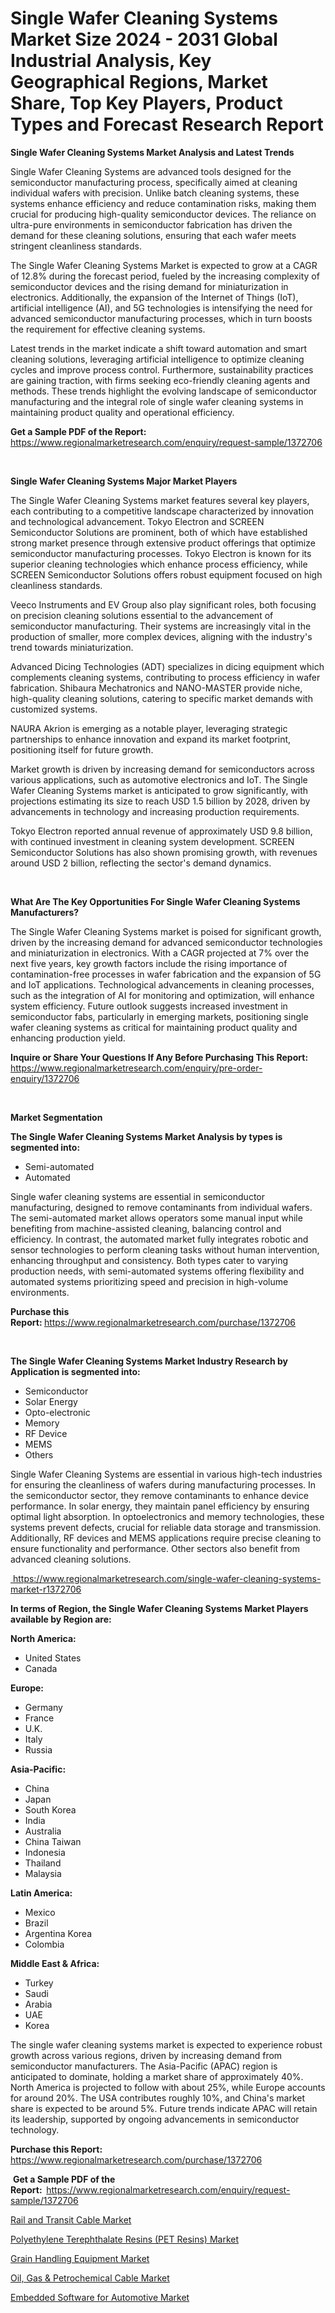 <p><h1>Single Wafer Cleaning Systems Market Size 2024 - 2031 Global Industrial Analysis, Key Geographical Regions, Market Share, Top Key Players, Product Types and Forecast Research Report</h1></p><p><strong>Single Wafer Cleaning Systems Market Analysis and Latest Trends</strong></p>
<p><p>Single Wafer Cleaning Systems are advanced tools designed for the semiconductor manufacturing process, specifically aimed at cleaning individual wafers with precision. Unlike batch cleaning systems, these systems enhance efficiency and reduce contamination risks, making them crucial for producing high-quality semiconductor devices. The reliance on ultra-pure environments in semiconductor fabrication has driven the demand for these cleaning solutions, ensuring that each wafer meets stringent cleanliness standards.</p><p>The Single Wafer Cleaning Systems Market is expected to grow at a CAGR of 12.8% during the forecast period, fueled by the increasing complexity of semiconductor devices and the rising demand for miniaturization in electronics. Additionally, the expansion of the Internet of Things (IoT), artificial intelligence (AI), and 5G technologies is intensifying the need for advanced semiconductor manufacturing processes, which in turn boosts the requirement for effective cleaning systems.</p><p>Latest trends in the market indicate a shift toward automation and smart cleaning solutions, leveraging artificial intelligence to optimize cleaning cycles and improve process control. Furthermore, sustainability practices are gaining traction, with firms seeking eco-friendly cleaning agents and methods. These trends highlight the evolving landscape of semiconductor manufacturing and the integral role of single wafer cleaning systems in maintaining product quality and operational efficiency.</p></p>
<p><strong>Get a Sample PDF of the Report:&nbsp;</strong> <a href="https://www.regionalmarketresearch.com/enquiry/request-sample/1372706">https://www.regionalmarketresearch.com/enquiry/request-sample/1372706</a></p>
<p>&nbsp;</p>
<p><strong>Single Wafer Cleaning Systems Major Market Players</strong></p>
<p><p>The Single Wafer Cleaning Systems market features several key players, each contributing to a competitive landscape characterized by innovation and technological advancement. Tokyo Electron and SCREEN Semiconductor Solutions are prominent, both of which have established strong market presence through extensive product offerings that optimize semiconductor manufacturing processes. Tokyo Electron is known for its superior cleaning technologies which enhance process efficiency, while SCREEN Semiconductor Solutions offers robust equipment focused on high cleanliness standards.</p><p>Veeco Instruments and EV Group also play significant roles, both focusing on precision cleaning solutions essential to the advancement of semiconductor manufacturing. Their systems are increasingly vital in the production of smaller, more complex devices, aligning with the industry's trend towards miniaturization.</p><p>Advanced Dicing Technologies (ADT) specializes in dicing equipment which complements cleaning systems, contributing to process efficiency in wafer fabrication. Shibaura Mechatronics and NANO-MASTER provide niche, high-quality cleaning solutions, catering to specific market demands with customized systems.</p><p>NAURA Akrion is emerging as a notable player, leveraging strategic partnerships to enhance innovation and expand its market footprint, positioning itself for future growth.</p><p>Market growth is driven by increasing demand for semiconductors across various applications, such as automotive electronics and IoT. The Single Wafer Cleaning Systems market is anticipated to grow significantly, with projections estimating its size to reach USD 1.5 billion by 2028, driven by advancements in technology and increasing production requirements.</p><p>Tokyo Electron reported annual revenue of approximately USD 9.8 billion, with continued investment in cleaning system development. SCREEN Semiconductor Solutions has also shown promising growth, with revenues around USD 2 billion, reflecting the sector's demand dynamics.</p></p>
<p>&nbsp;</p>
<p><strong>What Are The Key Opportunities For Single Wafer Cleaning Systems Manufacturers?</strong></p>
<p><p>The Single Wafer Cleaning Systems market is poised for significant growth, driven by the increasing demand for advanced semiconductor technologies and miniaturization in electronics. With a CAGR projected at 7% over the next five years, key growth factors include the rising importance of contamination-free processes in wafer fabrication and the expansion of 5G and IoT applications. Technological advancements in cleaning processes, such as the integration of AI for monitoring and optimization, will enhance system efficiency. Future outlook suggests increased investment in semiconductor fabs, particularly in emerging markets, positioning single wafer cleaning systems as critical for maintaining product quality and enhancing production yield.</p></p>
<p><strong>Inquire or Share Your Questions If Any Before Purchasing This Report:</strong> <a href="https://www.regionalmarketresearch.com/enquiry/pre-order-enquiry/1372706">https://www.regionalmarketresearch.com/enquiry/pre-order-enquiry/1372706</a></p>
<p>&nbsp;</p>
<p><strong>Market Segmentation</strong></p>
<p><strong>The Single Wafer Cleaning Systems Market Analysis by types is segmented into:</strong></p>
<p><ul><li>Semi-automated</li><li>Automated</li></ul></p>
<p><p>Single wafer cleaning systems are essential in semiconductor manufacturing, designed to remove contaminants from individual wafers. The semi-automated market allows operators some manual input while benefiting from machine-assisted cleaning, balancing control and efficiency. In contrast, the automated market fully integrates robotic and sensor technologies to perform cleaning tasks without human intervention, enhancing throughput and consistency. Both types cater to varying production needs, with semi-automated systems offering flexibility and automated systems prioritizing speed and precision in high-volume environments.</p></p>
<p><strong>Purchase this Report:&nbsp;</strong><a href="https://www.regionalmarketresearch.com/purchase/1372706">https://www.regionalmarketresearch.com/purchase/1372706</a></p>
<p>&nbsp;</p>
<p><strong>The Single Wafer Cleaning Systems Market Industry Research by Application is segmented into:</strong></p>
<p><ul><li>Semiconductor</li><li>Solar Energy</li><li>Opto-electronic</li><li>Memory</li><li>RF Device</li><li>MEMS</li><li>Others</li></ul></p>
<p><p>Single Wafer Cleaning Systems are essential in various high-tech industries for ensuring the cleanliness of wafers during manufacturing processes. In the semiconductor sector, they remove contaminants to enhance device performance. In solar energy, they maintain panel efficiency by ensuring optimal light absorption. In optoelectronics and memory technologies, these systems prevent defects, crucial for reliable data storage and transmission. Additionally, RF devices and MEMS applications require precise cleaning to ensure functionality and performance. Other sectors also benefit from advanced cleaning solutions.</p></p>
<p><a href="https://www.regionalmarketresearch.com/single-wafer-cleaning-systems-market-r1372706">&nbsp;https://www.regionalmarketresearch.com/single-wafer-cleaning-systems-market-r1372706</a></p>
<p><strong>In terms of Region, the Single Wafer Cleaning Systems Market Players available by Region are:</strong></p>
<p>
    <p> <strong> North America: </strong>
        <ul>
            <li>United States</li>
            <li>Canada</li>
        </ul>
        </p> 
    <p> <strong> Europe: </strong>
        <ul>
            <li>Germany</li>
            <li>France</li>
            <li>U.K.</li>
            <li>Italy</li>
            <li>Russia</li>
        </ul>
        </p> 
    <p> <strong> Asia-Pacific: </strong>
        <ul>
            <li>China</li>
            <li>Japan</li>
            <li>South Korea</li>
            <li>India</li>
            <li>Australia</li>
            <li>China Taiwan</li>
            <li>Indonesia</li>
            <li>Thailand</li>
            <li>Malaysia</li>
        </ul>
        </p> 
    <p> <strong> Latin America: </strong>
        <ul>
            <li>Mexico</li>
            <li>Brazil</li>
            <li>Argentina Korea</li>
            <li>Colombia</li>
        </ul>
        </p> 
    <p> <strong> Middle East & Africa: </strong>
        <ul>
            <li>Turkey</li>
            <li>Saudi</li>
            <li>Arabia</li>
            <li>UAE</li>
            <li>Korea</li>
        </ul>
    </p>
    </p>
<p><p>The single wafer cleaning systems market is expected to experience robust growth across various regions, driven by increasing demand from semiconductor manufacturers. The Asia-Pacific (APAC) region is anticipated to dominate, holding a market share of approximately 40%. North America is projected to follow with about 25%, while Europe accounts for around 20%. The USA contributes roughly 10%, and China's market share is expected to be around 5%. Future trends indicate APAC will retain its leadership, supported by ongoing advancements in semiconductor technology.</p></p>
<p><strong>Purchase this Report: </strong><a href="https://www.regionalmarketresearch.com/purchase/1372706">https://www.regionalmarketresearch.com/purchase/1372706</a></p>
<p>&nbsp;<strong>Get a Sample PDF of the Report:&nbsp;&nbsp;</strong><a href="https://www.regionalmarketresearch.com/enquiry/request-sample/1372706">https://www.regionalmarketresearch.com/enquiry/request-sample/1372706</a></p>
<p><strong></strong></p>
<p><p><a href="https://medium.com/@cearrahenry142024/rail-and-transit-cable-market-insights-product-type-application-trends-and-regional-analysis-1bcc49ca4bd8?postPublishedType=repub">Rail and Transit Cable Market</a></p><p><a href="https://issuu.com/reportprime-2/docs/polyethylene-terephthalate-resins-p_b9d736a18a17aa">Polyethylene Terephthalate Resins (PET Resins) Market</a></p><p><a href="https://www.linkedin.com/pulse/exploring-grain-handling-equipment-market-dynamics-revenue-8yzmc">Grain Handling Equipment Market</a></p><p><a href="https://medium.com/@cearrahenry142024/oil-gas-petrochemical-cable-market-outlook-and-forecast-from-2024-to-2031-f591936905a4">Oil, Gas & Petrochemical Cable Market</a></p><p><a href="https://www.linkedin.com/pulse/insights-embedded-software-automotive-industry-market-financial-eq31c">Embedded Software for Automotive Market</a></p></p>